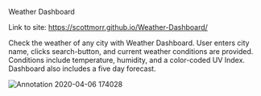 Weather Dashboard

Link to site: https://scottmorr.github.io/Weather-Dashboard/

Check the weather of any city with Weather Dashboard.  User enters city name, clicks search-button, and current weather conditions are provided.  Conditions include temperature, humidity, and a color-coded UV Index.  Dashboard also includes a five day forecast.

![Annotation 2020-04-06 174028](https://user-images.githubusercontent.com/61360215/78627195-172f9d00-784e-11ea-9017-9348e31482f4.jpg)

